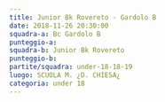 ```yaml
---
title: Junior Bk Rovereto - Gardolo B
date: 2018-11-26 20:30:00
squadra-a: Bc Gardolo B
punteggio-a: 
squadra-b: Junior Bk Rovereto
punteggio-b: 
partite/squadra: under-18-18-19
luogo: SCUOLA M. ¿D. CHIESA¿
categoria: under 18
---
```

